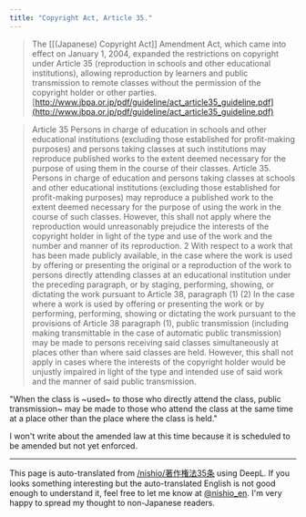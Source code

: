 ```yaml
---
title: "Copyright Act, Article 35."
---
```


> The [[(Japanese) Copyright Act]] Amendment Act, which came into effect on January 1, 2004, expanded the restrictions on copyright under Article 35 (reproduction in schools and other educational institutions), allowing reproduction by learners and public transmission to remote classes without the permission of the copyright holder or other parties.
[http://www.jbpa.or.jp/pdf/guideline/act_article35_guideline.pdf](http://www.jbpa.or.jp/pdf/guideline/act_article35_guideline.pdf)

> Article 35 Persons in charge of education in schools and other educational institutions (excluding those established for profit-making purposes) and persons taking classes at such institutions may reproduce published works to the extent deemed necessary for the purpose of using them in the course of their classes. Article 35. Persons in charge of education and persons taking classes at schools and other educational institutions (excluding those established for profit-making purposes) may reproduce a published work to the extent deemed necessary for the purpose of using the work in the course of such classes. However, this shall not apply where the reproduction would unreasonably prejudice the interests of the copyright holder in light of the type and use of the work and the number and manner of its reproduction.
>  2 With respect to a work that has been made publicly available, in the case where the work is used by offering or presenting the original or a reproduction of the work to persons directly attending classes at an educational institution under the preceding paragraph, or by staging, performing, showing, or dictating the work pursuant to Article 38, paragraph (1) (2) In the case where a work is used by offering or presenting the work or by performing, performing, showing or dictating the work pursuant to the provisions of Article 38 paragraph (1), public transmission (including making transmittable in the case of automatic public transmission) may be made to persons receiving said classes simultaneously at places other than where said classes are held.  However, this shall not apply in cases where the interests of the copyright holder would be unjustly impaired in light of the type and intended use of said work and the manner of said public transmission.

"When the class is ~used~ to those who directly attend the class, public transmission~ may be made to those who attend the class at the same time at a place other than the place where the class is held."

I won't write about the amended law at this time because it is scheduled to be amended but not yet enforced.

---
This page is auto-translated from [/nishio/著作権法35条](https://scrapbox.io/nishio/著作権法35条) using DeepL. If you looks something interesting but the auto-translated English is not good enough to understand it, feel free to let me know at [@nishio_en](https://twitter.com/nishio_en). I'm very happy to spread my thought to non-Japanese readers.